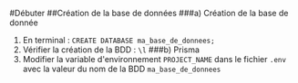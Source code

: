 #Débuter
##Création de la base de données
###a) Création de la base de donnée
1) En terminal : `CREATE DATABASE ma_base_de_donnees;`
2) Vérifier la création de la BDD : `\l`
###b) Prisma
1) Modifier la variable d'environnement `PROJECT_NAME` dans le fichier `.env` avec la valeur du nom de la BDD `ma_base_de_donnees`




